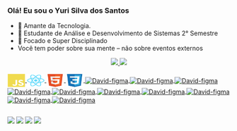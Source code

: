 ### Olá! Eu sou o Yuri Silva dos Santos


- 🔭 Amante da Tecnologia.
- 🌱 Estudante de Análise e Desenvolvimento de Sistemas 2° Semestre
- 🍷 Focado e Super Disciplinado
- Você tem poder sobre sua mente – não sobre eventos externos
 <div align="center">
  <a href="https://github.com/davidluiz91">
  <img height="180em" src="https://github-readme-stats.vercel.app/api?username=yuridubi12&show_icons=true&theme=cobalt&include_all_commits=true&count_private=true"/>
  <img height="180em" src="https://github-readme-stats.vercel.app/api/top-langs/?username=yuridubi12&layout=compact&langs_count=7&theme=cobalt"/>
</div>
 
<div style="display: inline_block"><br>
  <img align="center" alt="David-Js" height="30" width="40" src="https://raw.githubusercontent.com/devicons/devicon/master/icons/javascript/javascript-plain.svg">
  <img align="center" alt="David-React" height="30" width="40" src="https://raw.githubusercontent.com/devicons/devicon/master/icons/react/react-original.svg">
  <img align="center" alt="David-HTML" height="30" width="40" src="https://raw.githubusercontent.com/devicons/devicon/master/icons/html5/html5-original.svg">
  <img align="center" alt="David-CSS" height="30" width="40" src="https://raw.githubusercontent.com/devicons/devicon/master/icons/css3/css3-original.svg" src="https://cdn.jsdelivr.net/gh/devicons/devicon/icons/figma/figma-original.svg" />
  
  <img align="center" alt="David-figma" height="30" width="40" src="https://cdn.jsdelivr.net/gh/devicons/devicon/icons/nodejs/nodejs-original.svg" />
  <img align="center" alt="David-figma" height="30" width="40" src="https://cdn.jsdelivr.net/gh/devicons/devicon/icons/php/php-original.svg" />
  <img align="center" alt="David-figma" height="30" width="40" src="https://cdn.jsdelivr.net/gh/devicons/devicon/icons/sass/sass-original.svg" />
  <img align="center" alt="David-figma" height="30" width="40" src="https://cdn.jsdelivr.net/gh/devicons/devicon/icons/bootstrap/bootstrap-original.svg" />
  <img align="center" alt="David-figma" height="30" width="40"src="https://cdn.jsdelivr.net/gh/devicons/devicon/icons/tailwindcss/tailwindcss-original-wordmark.svg" />
<img align="center" alt="David-figma" height="30" width="40" src="https://cdn.jsdelivr.net/gh/devicons/devicon/icons/ruby/ruby-original.svg" />
<img align="center" alt="David-figma" height="30" width="40" src="https://cdn.jsdelivr.net/gh/devicons/devicon/icons/mongodb/mongodb-original.svg" />
<img align="center" alt="David-figma" height="30" width="40" src="https://cdn.jsdelivr.net/gh/devicons/devicon/icons/illustrator/illustrator-plain.svg" />
<img align="center" alt="David-figma" height="30" width="40"  src="https://cdn.jsdelivr.net/gh/devicons/devicon/icons/express/express-original.svg" />
<img align="center" alt="David-figma" height="30" width="40"  src="https://cdn.jsdelivr.net/gh/devicons/devicon/icons/photoshop/photoshop-plain.svg" />
          
          
          
          
          
          
          
          
          
  
          
          
  </div>
  
##

<div> 

  <a href="https://www.instagram.com/dub.bugs/" target="_blank"><img src="https://img.shields.io/badge/-Instagram-%23E4405F?style=for-the-badge&logo=instagram&logoColor=white" target="_blank"></a>
 	<a href="https://www.twitch.tv/#" target="_blank"><img src="https://img.shields.io/badge/Twitch-9146FF?style=for-the-badge&logo=twitch&logoColor=white" target="_blank"></a>
  <a href = "yuridubi14@gmail.com"><img src="https://img.shields.io/badge/-Gmail-%23333?style=for-the-badge&logo=gmail&logoColor=white" target="_blank"></a>
  <a href="https://www.linkedin.com/in/yuri-silva-dos-santos-b5998b1a0/" target="_blank"><img src="https://img.shields.io/badge/-LinkedIn-%230077B5?style=for-the-badge&logo=linkedin&logoColor=white" target="_blank"></a> 
  
</div>
